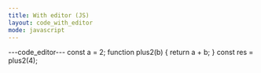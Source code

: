 ```yaml
---
title: With editor (JS)
layout: code_with_editor
mode: javascript
---
```


---code_editor---
const a = 2;
function plus2(b) {
  return a + b;
}
const res = plus2(4);